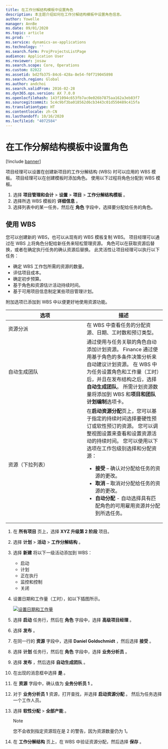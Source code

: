 ```yaml
---
title: 在工作分解结构模板中设置角色
description: 本主题介绍如何在工作分解结构模板中设置角色信息。
author: Yowelle
manager: AnnBe
ms.date: 09/01/2020
ms.topic: article
ms.prod: ''
ms.service: dynamics-ax-applications
ms.technology: ''
ms.search.form: ProjProjectsListPage
audience: Application User
ms.reviewer: josaw
ms.search.scope: Core, Operations
ms.custom: 82022
ms.assetid: bd2fb375-84c6-428a-8e54-f0f719045898
ms.search.region: Global
ms.author: andchoi
ms.search.validFrom: 2016-02-28
ms.dyn365.ops.version: AX 7.0.0
ms.openlocfilehash: 143f1094c653fb7ac0e026b7875aa162a3eb83f7
ms.sourcegitcommit: 5c4c9bf3ba018562d6cb3443c01d550489c415fa
ms.translationtype: HT
ms.contentlocale: zh-CN
ms.lasthandoff: 10/16/2020
ms.locfileid: "4072584"
---
```

# <a name="set-up-roles-on-work-breakdown-structure-templates"></a>在工作分解结构模板中设置角色

[!include [banner](../includes/banner.md)]

项目经理可以设置在创建新项目的工作分解结构 (WBS) 时可以应用的 WBS 模板。 项目经理可以在创建模板时添加角色。 使用以下过程将角色分配到 WBS 模板。 

1. 选择 **项目管理和会计** > **设置** > **项目** > **工作分解结构模板** 。
2. 选择所选 WBS 模板的 **详细信息** 。
3. 选择列表中的某一任务，然后在 **角色** 字段中，选择要分配给任务的角色。

## <a name="work-with-a-wbs"></a>使用 WBS

您可以创建新的 WBS，也可以从现有的 WBS 模板复制 WBS。 项目经理可以通过在 WBS 上将角色分配给新任务来轻松管理资源。 角色可以在获取资源后替换，或者在确定执行任务的确认资源后替换。 此灵活性让项目经理可以执行以下任务：

- 确定 WBS 工作包所需的资源的数量。
- 评估项目成本。
- 确定初步预算。
- 基于角色和资源估计活动持续时间。
- 基于可用项目信息制定某些项目管理计划。

附加选项已添加到 WBS 中以便更好地使用资源功能。

<table>
<colgroup>
<col width="50%" />
<col width="50%" />
</colgroup>
<thead>
<tr class="header">
<th>选项</th>
<th>描述</th>
</tr>
</thead>
<tbody>
<tr class="odd">
<td>资源分派</td>
<td>在 WBS 中查看任务的分配资源、日期、工时数和预订类型。</td>
</tr>
<tr class="even">
<td>自动生成团队</td>
<td>通过使用与任务关联的角色自动添加计划资源。 Finance 通过使用基于角色的多条件决策分析来自动建议计划资源。 在 WBS 中为任务设置角色和工作量（工时）后，并且在发布结构之后，选择<strong>自动生成团队</strong>。 所需计划资源数量将添加到 WBS 和<strong>项目和团队计划编制</strong>选项卡。</td>
</tr>
<tr class="odd">
<td>资源（下拉列表）</td>
<td>在<strong>启动资源分配</strong>页上，您可以基于指定的持续时间选择要硬性预订或软性预订的资源。 您可以调整视图设置来查看和设置资源活动的持续时间。 您可以使用以下选项在工作包级别选择和分配资源：
<ul>
<li><strong>接受</strong> – 确认对分配给任务的资源的更改。</li>
<li><strong>取消</strong> – 取消对分配给任务的资源的更改。</li>
<li><strong>自动分配</strong> - 自动选择具有匹配角色的可用雇用资源并分配到所选任务。</li>
</ul></td>
</tr>
</tbody>
</table>

1. 在 **所有项目** 页上，选择 **XYZ 升级第 2 阶段** 项目。
2. 选择 **计划** > **活动** > **工作分解结构** 。
3. 选择 **新建** 将以下一级活动添加到 WBS：

    - 启动
    - 计划
    - 正在执行
    - 监控和控制
    - 关闭​​

4. 设置日期和工作量（工时），如以下插图所示。

    [![设置日期和工作量](./media/projectresourcing10.jpg)](./media/projectresourcing10.jpg)

5. 选择 **启动** 任务行，然后在 **角色** 字段中，选择 **高级项目经理** 。
6. 选择 **发布** 。
7. 在同一行的 **资源** 字段中，选择 **Daniel Goldschmidt** ，然后选择 **接受** 。
8. 选择 **计划** 任务行，然后在 **角色** 字段中，选择 **业务分析员** 。
9. 选择 **发布** ，然后选择 **自动生成团队** 。
10. 在出现的消息框中选择 **是** 。
11. 在 **资源** 字段中，确认值为 **业务分析员 1** 。
12. 对于 **业务分析员 1** 资源，打开查找，并选择 **启动资源分配** 。 然后为任务选择一个工作人员。
13. 选择 **软性分配** &gt; **全部产能** 。

    > [!NOTE] 
    > 您不会收到指定资源现在是 2 的警告，因为资源数量仍为 1。

14. 在 **工作分解结构** 页上，在 WBS 中验证资源分配，然后选择 **保存** 。
